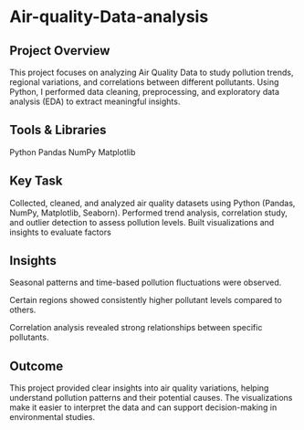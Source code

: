 # Air-quality-Data-analysis

## Project Overview

This project focuses on analyzing Air Quality Data to study pollution trends, regional variations, and correlations between different pollutants. Using Python, I performed data cleaning, preprocessing, and exploratory data analysis (EDA) to extract meaningful insights.

## Tools & Libraries
Python
Pandas
NumPy
Matplotlib

## Key Task
Collected, cleaned, and analyzed air quality datasets using Python (Pandas, NumPy, Matplotlib, Seaborn).
Performed trend analysis, correlation study, and outlier detection to assess pollution levels.
Built visualizations and insights to evaluate factors

## Insights

Seasonal patterns and time-based pollution fluctuations were observed.

Certain regions showed consistently higher pollutant levels compared to others.

Correlation analysis revealed strong relationships between specific pollutants.

## Outcome
This project provided clear insights into air quality variations, helping understand pollution patterns and their potential causes. The visualizations make it easier to interpret the data and can support decision-making in environmental studies.
